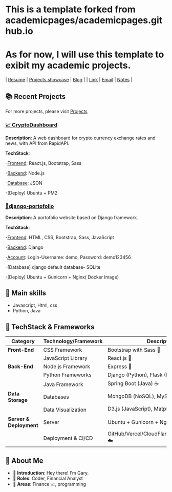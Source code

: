 # This is a template forked from academicpages/academicpages.github.io

# As for now, I will use this template to exibit my academic projects.




| [Resume](https://hougarry.github.io/resume) | [Projects showcase](https://hougarry.github.io/projects/) | [Blog](https://blog.garyhou2023.info/) |
| [Link](https://www.garyhou2023.info/) | [Email](mailto:houguangyu@ustc.edu) | [Notes](https://gary-hou.gitbook.io/notes-cs/) |



## 📚 Recent Projects

For more projects, please visit [Projects](https://hougarry.github.io/projects/)

### [📈 CryptoDashboard](http://159.223.207.23:3000/)

**Description**: A web dashboard for crypto currency exchange rates and news, with API from RapidAPI.

**TechStack**: 

-[Frontend](http://159.223.207.23:3000/): React.js, Bootstrap, Sass 

-[Backend]((http://159.223.207.23:4000/)): Node.js

-[Database](http://159.223.207.23:4000/news): JSON

-[Deploy] Ubuntu + PM2 

### [🧳django-portofolio](http://159.223.207.23:8000/)

**Description**: A portofolio website based on Django framework.

**TechStack**:

-[Frontend](http://159.233.207.23:8000/): HTML, CSS, Bootstrap, Sass, JavaScript

-[Backend](http://159.233.207.23:8000/admin): Django

-[Account](http://159.233.207.23:8000/admin): Login-Username: demo, Password: demo123456

-[Database] django default database- SQLite

-[Deploy] Ubuntu + Gunicorn + Nginx( Docker Image)

## 📝 Main skills
- Javascript, Html, css
- Python, Java

## 🚀 TechStack & Frameworks 

| **Category**   | **Technology/Framework**  | **Description**                           |
|----------------|---------------------------|-------------------------------------------|
| **Front-End**  | CSS Framework             | Bootstrap with Sass 💄                    |
|                | JavaScript Library        | React.js 📘                               |
| **Back-End**   | Node.js Framework         | Express 🚂                                |
|                | Python Frameworks         | Django (Python), Flask (Python) 🐍        |
|                | Java Framework            | Spring Boot (Java) ☕                     |
| **Data Storage** | Databases              | MongoDB (NoSQL), MySQL (Relational) 🗄️     |
|                | Data Visualization       | D3.js (JavaScript), Matplotlib (Python) 📊 |
| **Server & Deployment** | Server          | Ubuntu + Gunicorn + Nginx/Docker 🐳       |
|                | Deployment & CI/CD       | GitHub/Vercel/CloudFlarePage/GoogleCloud ☁️    |


## 🤵 About Me 

- 🙋 **Introduction**: Hey there! I'm Gary.
- 🧳 **Roles**: Coder, Financial Analyst
- 🌟 **Areas**: Finance 📈, programming 



